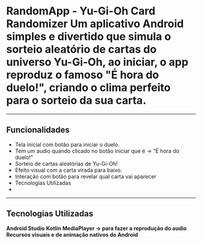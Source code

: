 # RandomApp - Yu-Gi-Oh Card Randomizer Um aplicativo Android simples e divertido que simula o sorteio aleatório de cartas do universo Yu-Gi-Oh, ao iniciar, o app reproduz o famoso "É hora do duelo!", criando o clima perfeito para o sorteio da sua carta.

---
## Funcionalidades

- Tela inicial com botão para iniciar o duelo.
- Tem um audio quando clicado no botão iniciar que é -> “É hora do duelo!”
- Sorteio de cartas aleatórias de Yu-Gi-Oh!
- Efeito visual com a carta virada para baixo.
- Interação com botão para revelar qual carta vai aparecer
- Tecnologias Utilizadas
- 
---

## Tecnologias Utilizadas
**Android Studio**
**Kotlin**
**MediaPlayer -> para fazer a reprodução do audio**
**Recursos visuais e de animação nativos do Android**

